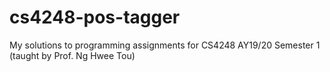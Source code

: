 # cs4248-pos-tagger
My solutions to programming assignments for CS4248 AY19/20 Semester 1 (taught by Prof. Ng Hwee Tou)
